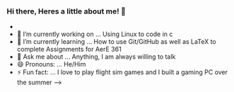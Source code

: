 ### Hi there, Heres a little about me! 👋

-
- 🔭 I’m currently working on ... Using Linux to code in c
- 🌱 I’m currently learning ... How to use Git/GitHub as well as LaTeX to complete Assignments for AerE 361
- 💬 Ask me about ... Anything, I am always willing to talk
- 😄 Pronouns: ... He/Him
- ⚡ Fun fact: ... I love to play flight sim games and I built a gaming PC over the summer
-->
